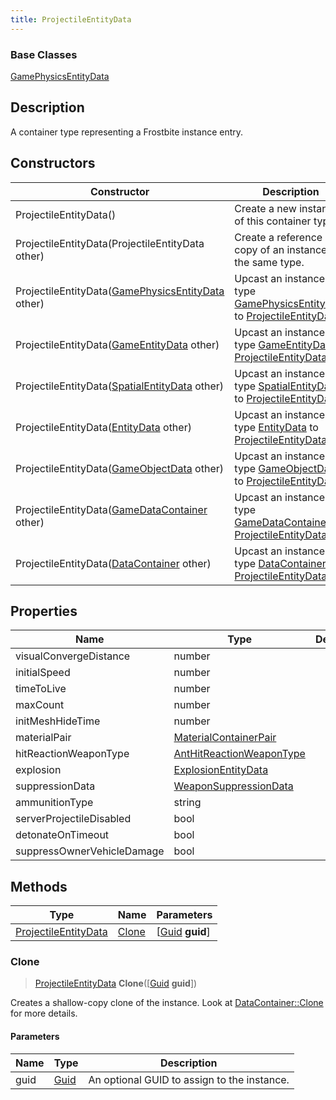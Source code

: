 ```yaml
---
title: ProjectileEntityData
---
```

### Base Classes

[GamePhysicsEntityData](/vext/ref/fb/gamephysicsentitydata/)

## Description

A container type representing a Frostbite instance entry.

## Constructors

| Constructor                                                                     | Description                                                                                                                     |
| ------------------------------------------------------------------------------- | ------------------------------------------------------------------------------------------------------------------------------- |
| ProjectileEntityData()                                                          | Create a new instance of this container type.                                                                                   |
| ProjectileEntityData(ProjectileEntityData other)                                | Create a reference copy of an instance of the same type.                                                                        |
| ProjectileEntityData([GamePhysicsEntityData](/vext/ref/fb/gamephysicsentitydata/) other)      | Upcast an instance of type [GamePhysicsEntityData](/vext/ref/fb/gamephysicsentitydata/) to [ProjectileEntityData](/vext/ref/fb/projectileentitydata/).      |
| ProjectileEntityData([GameEntityData](/vext/ref/fb/gameentitydata/) other)                    | Upcast an instance of type [GameEntityData](/vext/ref/fb/gameentitydata/) to [ProjectileEntityData](/vext/ref/fb/projectileentitydata/).                    |
| ProjectileEntityData([SpatialEntityData](/vext/ref/fb/spatialentitydata/) other)              | Upcast an instance of type [SpatialEntityData](/vext/ref/fb/spatialentitydata/) to [ProjectileEntityData](/vext/ref/fb/projectileentitydata/).              |
| ProjectileEntityData([EntityData](/vext/ref/fb/entitydata/) other)                            | Upcast an instance of type [EntityData](/vext/ref/fb/entitydata/) to [ProjectileEntityData](/vext/ref/fb/projectileentitydata/).                            |
| ProjectileEntityData([GameObjectData](/vext/ref/fb/gameobjectdata/) other)                    | Upcast an instance of type [GameObjectData](/vext/ref/fb/gameobjectdata/) to [ProjectileEntityData](/vext/ref/fb/projectileentitydata/).                    |
| ProjectileEntityData([GameDataContainer](/vext/ref/fb/gamedatacontainer/) other)              | Upcast an instance of type [GameDataContainer](/vext/ref/fb/gamedatacontainer/) to [ProjectileEntityData](/vext/ref/fb/projectileentitydata/).              |
| ProjectileEntityData([DataContainer](/vext/ref/shared/class/datacontainer) other) | Upcast an instance of type [DataContainer](/vext/ref/shared/class/datacontainer) to [ProjectileEntityData](/vext/ref/fb/projectileentitydata/). |

## Properties

| Name                       | Type                                                 | Description |
| -------------------------- | ---------------------------------------------------- | ----------- |
| visualConvergeDistance     | number                                               |             |
| initialSpeed               | number                                               |             |
| timeToLive                 | number                                               |             |
| maxCount                   | number                                               |             |
| initMeshHideTime           | number                                               |             |
| materialPair               | [MaterialContainerPair](/vext/ref/fb/materialcontainerpair/)       |             |
| hitReactionWeaponType      | [AntHitReactionWeaponType](/vext/ref/fb/anthitreactionweapontype/) |             |
| explosion                  | [ExplosionEntityData](/vext/ref/fb/explosionentitydata/)           |             |
| suppressionData            | [WeaponSuppressionData](/vext/ref/fb/weaponsuppressiondata/)       |             |
| ammunitionType             | string                                               |             |
| serverProjectileDisabled   | bool                                                 |             |
| detonateOnTimeout          | bool                                                 |             |
| suppressOwnerVehicleDamage | bool                                                 |             |

## Methods

| Type                                         | Name            | Parameters                                     |
| -------------------------------------------- | --------------- | ---------------------------------------------- |
| [ProjectileEntityData](/vext/ref/fb/projectileentitydata/) | [Clone](#clone) | \[[Guid](/vext/ref/shared/class/guid) **guid**\] |

### Clone

> [ProjectileEntityData](/vext/ref/fb/projectileentitydata/) **Clone**(\[[Guid](/vext/ref/shared/class/guid) **guid**\])

Creates a shallow-copy clone of the instance. Look at [DataContainer::Clone](/vext/ref/shared/class/datacontainer#clone) for more details.

#### Parameters

| Name | Type         | Description                                 |
| ---- | ------------ | ------------------------------------------- |
| guid | [Guid](/vext/ref/shared/class/guid/) | An optional GUID to assign to the instance. |
